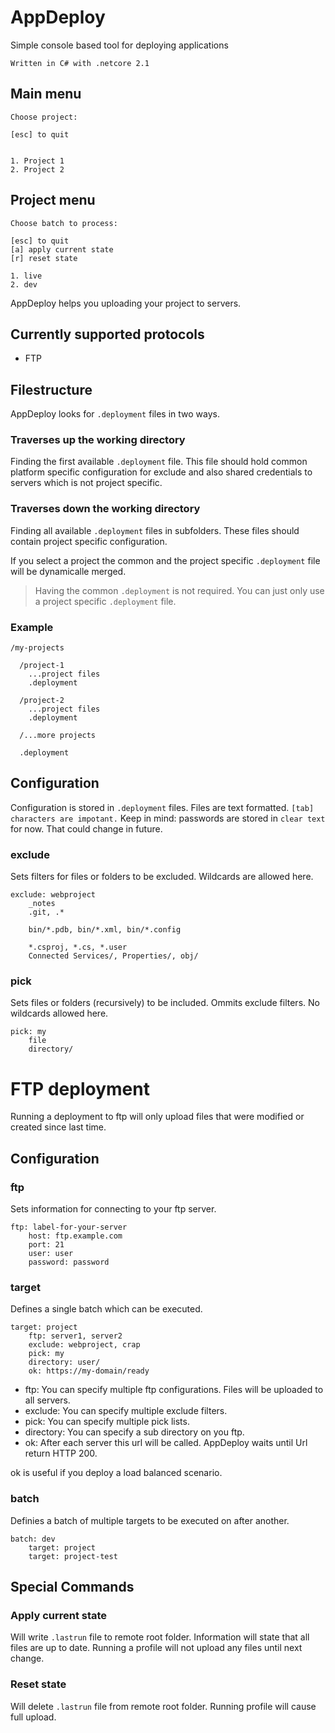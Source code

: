 # AppDeploy
Simple console based tool for deploying applications

```
Written in C# with .netcore 2.1
```

## Main menu
```
Choose project:

[esc] to quit


1. Project 1
2. Project 2
```

## Project menu
```
Choose batch to process:

[esc] to quit
[a] apply current state
[r] reset state

1. live
2. dev
```

AppDeploy helps you uploading your project to servers. 

## Currently supported protocols
- FTP

## Filestructure
AppDeploy looks for `.deployment` files in two ways. 

### Traverses up the working directory

Finding the first available `.deployment` file. This file should hold common 
platform specific configuration for exclude and also shared credentials to 
servers which is not project specific.

### Traverses down the working directory

Finding all available `.deployment` files in subfolders. These files should 
contain project specific configuration.

If you select a project the common and the project specific `.deployment` file 
will be dynamicalle merged. 

> Having the common `.deployment` is not required. You can just only use a project specific `.deployment` file.

### Example
```
/my-projects

  /project-1
    ...project files
    .deployment

  /project-2
    ...project files
    .deployment

  /...more projects

  .deployment
```

## Configuration
Configuration is stored in `.deployment` files. Files are text formatted. 
`[tab] characters are impotant.`
Keep in mind: passwords are stored in `clear text` for now. 
That could change in future.

### exclude
Sets filters for files or folders to be excluded. Wildcards are allowed here.

```
exclude: webproject
	_notes
	.git, .*

	bin/*.pdb, bin/*.xml, bin/*.config

	*.csproj, *.cs, *.user
	Connected Services/, Properties/, obj/
```

### pick
Sets files or folders (recursively) to be included. Ommits exclude filters. 
No wildcards allowed here.

```
pick: my
	file
	directory/
```

# FTP deployment
Running a deployment to ftp will only upload files 
that were modified or created since last time.

## Configuration

### ftp
Sets information for connecting to your ftp server.

```
ftp: label-for-your-server
	host: ftp.example.com
	port: 21
	user: user
	password: password
```

### target
Defines a single batch which can be executed.

```
target: project
	ftp: server1, server2
	exclude: webproject, crap
	pick: my
	directory: user/
	ok: https://my-domain/ready
```

- ftp: You can specify multiple ftp configurations. Files will be uploaded to all servers.
- exclude: You can specify multiple exclude filters.
- pick: You can specify multiple pick lists.
- directory: You can specify a sub directory on you ftp.
- ok: After each server this url will be called. AppDeploy waits until Url return HTTP 200. 

ok is useful if you deploy a load balanced scenario.

### batch
Definies a batch of multiple targets to be executed on after another.

```
batch: dev
	target: project
	target: project-test
```

## Special Commands

### Apply current state
Will write `.lastrun` file to remote root folder. Information will state that all files are up to date. Running a profile will not upload any files until next change.

### Reset state
Will delete `.lastrun` file from remote root folder. Running profile will cause full upload.
